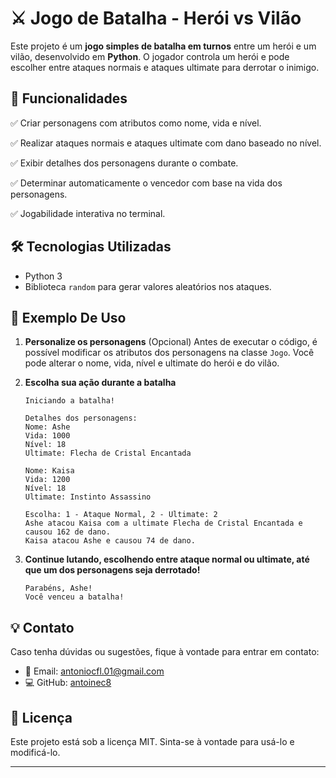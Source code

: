 # ⚔️ Jogo de Batalha - Herói vs Vilão

Este projeto é um **jogo simples de batalha em turnos** entre um herói e um vilão, desenvolvido em **Python**. O jogador controla um herói e pode escolher entre ataques normais e ataques ultimate para derrotar o inimigo.

## 📌 Funcionalidades

✅ Criar personagens com atributos como nome, vida e nível.

✅ Realizar ataques normais e ataques ultimate com dano baseado no nível.

✅ Exibir detalhes dos personagens durante o combate.

✅ Determinar automaticamente o vencedor com base na vida dos personagens.

✅ Jogabilidade interativa no terminal.

## 🛠️ Tecnologias Utilizadas

- Python 3
- Biblioteca `random` para gerar valores aleatórios nos ataques.

## 🚀 Exemplo De Uso

1. **Personalize os personagens** (Opcional)
Antes de executar o código, é possível modificar os atributos dos personagens na classe `Jogo`. Você pode alterar o nome, vida, nível e ultimate do herói e do vilão.

2. **Escolha sua ação durante a batalha**
   ```
   Iniciando a batalha!

   Detalhes dos personagens:
   Nome: Ashe
   Vida: 1000
   Nível: 18
   Ultimate: Flecha de Cristal Encantada

   Nome: Kaisa
   Vida: 1200
   Nível: 18
   Ultimate: Instinto Assassino

   Escolha: 1 - Ataque Normal, 2 - Ultimate: 2
   Ashe atacou Kaisa com a ultimate Flecha de Cristal Encantada e causou 162 de dano.
   Kaisa atacou Ashe e causou 74 de dano.
   ```

2. **Continue lutando, escolhendo entre ataque normal ou ultimate, até que um dos personagens seja derrotado!**
   ```
   Parabéns, Ashe!
   Você venceu a batalha!
   ```

## 💡 Contato

Caso tenha dúvidas ou sugestões, fique à vontade para entrar em contato:
- 📧 Email: antoniocfl.01@gmail.com
- 💻 GitHub: [antoinec8](https://github.com/antoinec8)

## 📄 Licença

Este projeto está sob a licença MIT. Sinta-se à vontade para usá-lo e modificá-lo.

---